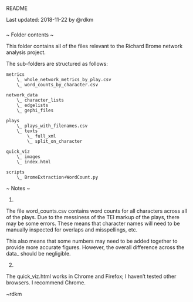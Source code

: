 #####
README

Last updated: 2018-11-22
by @rdkm
#####

~ Folder contents ~

This folder contains all of the files relevant to the Richard Brome network analysis project.

The sub-folders are structured as follows:

	metrics
		\_ whole_network_metrics_by_play.csv
		\_ word_counts_by_character.csv

	network_data
		\_ character_lists
		\_ edgelists
		\_ gephi_files

	plays
		\_ plays_with_filenames.csv
		\_ texts
			\_ full_xml
			\_ split_on_character

	quick_viz
		\_ images
		\_ index.html

	scripts
		\_ BromeExtraction+WordCount.py


~ Notes ~

1.

The file word_counts.csv contains word counts for all characters across all of the plays. Due to the messiness of the TEI markup of the plays, there may be some errors. These means that character names will need to be manually inspected for overlaps and misspellings, etc.

This also means that some numbers may need to be added together to provide more accurate figures. However, the overall difference across the data_ should be negligible.

2.

The quick_viz.html works in Chrome and Firefox; I haven’t tested other browsers. I recommend Chrome.

~rdkm
